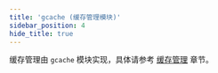 ```yaml
---
title: 'gcache (缓存管理模块)'
sidebar_position: 4
hide_title: true
---
```


缓存管理由 `gcache` 模块实现，具体请参考 [缓存管理](output/goframe-v1.15-md/核心组件/缓存管理) 章节。
